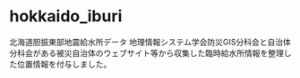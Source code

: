 # hokkaido_iburi
北海道胆振東部地震給水所データ
地理情報システム学会防災GIS分科会と自治体分科会がある被災自治体のウェブサイト等から収集した臨時給水所情報を整理した位置情報を付与しました。
